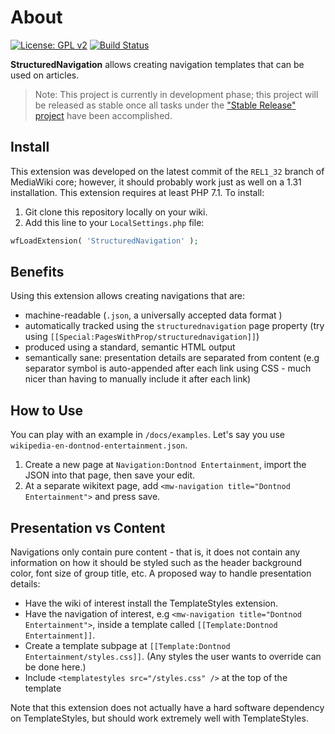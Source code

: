 # About
[![License: GPL v2](https://img.shields.io/badge/License-GPL%20v2-blue.svg)](https://www.gnu.org/licenses/old-licenses/gpl-2.0.en.html)
[![Build Status](https://travis-ci.com/SamanthaNguyen/mediawiki-extensions-StructuredNavigation.svg?branch=master)](https://travis-ci.com/SamanthaNguyen/mediawiki-extensions-StructuredNavigation)

**StructuredNavigation** allows creating navigation templates that can be used on articles. 

> Note: This project is currently in development phase; this project will be released as stable once all tasks under the ["Stable Release" project](https://github.com/SamanthaNguyen/mediawiki-extensions-StructuredNavigation/projects/1) have been accomplished.

## Install
This extension was developed on the latest commit of the `REL1_32` branch of MediaWiki core; however, it should probably work just as well on a 1.31 installation. This extension requires at least PHP 7.1. To install:

1. Git clone this repository locally on your wiki.
2. Add this line to your `LocalSettings.php` file:
```php
wfLoadExtension( 'StructuredNavigation' );
```

## Benefits
Using this extension allows creating navigations that are:
  - machine-readable (`.json`, a universally accepted data format )
  - automatically tracked using the `structurednavigation` page property (try using `[[Special:PagesWithProp/structurednavigation]]`)
  - produced using a standard, semantic HTML output
  - semantically sane: presentation details are separated from content (e.g separator symbol is auto-appended after each link using CSS - much nicer than having to manually include it after each link)

## How to Use
You can play with an example in `/docs/examples`. Let's say you use `wikipedia-en-dontnod-entertainment.json`.

1. Create a new page at `Navigation:Dontnod Entertainment`, import the JSON into that page,
then save your edit.
2. At a separate wikitext page, add `<mw-navigation title="Dontnod Entertainment">` and press save.

## Presentation vs Content
Navigations only contain pure content - that is, it does not contain any information on how it should be styled such as the header background color, font size of group title, etc. A proposed way to handle presentation details:

- Have the wiki of interest install the TemplateStyles extension.
- Have the navigation of interest, e.g `<mw-navigation title="Dontnod Entertainment">`, inside a template called `[[Template:Dontnod Entertainment]]`.
- Create a template subpage at `[[Template:Dontnod Entertainment/styles.css]]`. (Any styles the user wants to override can be done here.)
- Include `<templatestyles src="/styles.css" />` at the top of the template

Note that this extension does not actually have a hard software dependency on TemplateStyles, but should work extremely well with TemplateStyles.
